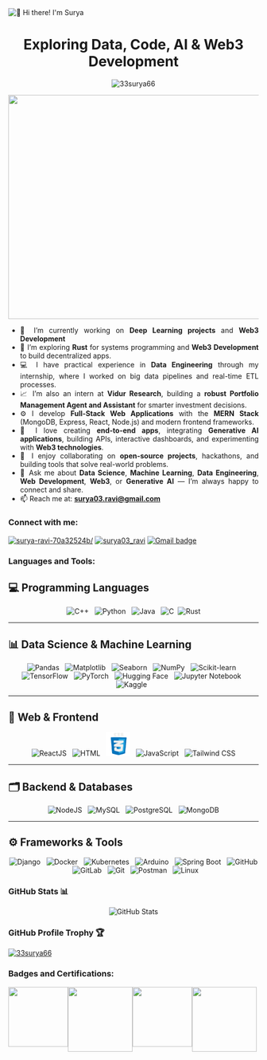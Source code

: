 <img src="https://github.com/33Surya66/33Surya66/blob/main/intro_Surya.gif" alt="👋 Hi there! I'm Surya" title="👋 Hi there! I'm Surya" height="250" width="1050"/>
<h1 align="center">Exploring Data, Code, AI & Web3 Development</h1>
<div align="justify">
<p align="center"> <img src="https://komarev.com/ghpvc/?username=33surya66&label=Profile%20views&color=0e75b6&style=flat" alt="33surya66" /> </p>

<p align="center"><img src="https://suryaravi33.vercel.app/static/media/HeroImage.31fc4c0883303f207e00.gif" align="center" height="450" width="650">

- 🔭 I’m currently working on **Deep Learning projects** and **Web3 Development**
- 🌱 I’m exploring **Rust** for systems programming and **Web3 Development** to build decentralized apps.
- 💻 I have practical experience in **Data Engineering** through my internship, where I worked on big data pipelines and real-time ETL processes.
- 📈 I’m also an intern at **Vidur Research**, building a **robust Portfolio Management Agent and Assistant** for smarter investment decisions.
- ⚙️ I develop **Full-Stack Web Applications** with the **MERN Stack** (MongoDB, Express, React, Node.js) and modern frontend frameworks.
- 🚀 I love creating **end-to-end apps**, integrating **Generative AI applications**, building APIs, interactive dashboards, and experimenting with **Web3 technologies**.
- 🤝 I enjoy collaborating on **open-source projects**, hackathons, and building tools that solve real-world problems.
- 💬 Ask me about **Data Science**, **Machine Learning**, **Data Engineering**, **Web Development**, **Web3**, or **Generative AI** — I’m always happy to connect and share.
- 📫 Reach me at: **surya03.ravi@gmail.com**

<h3 align="left">Connect with me:</h3>
</p>
<p align="left">
<a href="https://linkedin.com/in/surya-ravi-70a32524b/" target="blank"><img align="center" src="https://raw.githubusercontent.com/rahuldkjain/github-profile-readme-generator/master/src/images/icons/Social/linked-in-alt.svg" alt="surya-ravi-70a32524b/" height="30" width="40" /></a>
<a href="https://www.hackerrank.com/surya03_ravi" target="blank"><img align="center" src="https://raw.githubusercontent.com/rahuldkjain/github-profile-readme-generator/master/src/images/icons/Social/hackerrank.svg" alt="surya03_ravi" height="30" width="40" /></a>
<a href="mailto:surya03.ravi@gmail.com">
  <img align="center" src="https://static.vecteezy.com/system/resources/previews/012/871/452/original/gmail-icon-google-product-illustration-free-png.png" height="30" width="40" alt="Gmail badge" />
</a>
</p>

<h3 align="left">Languages and Tools:</h3>

## 💻 Programming Languages
<p align="center">
  <img src="https://techstack-generator.vercel.app/cpp-icon.svg" height="65" width="65" title="C++" alt="C++" /> &nbsp;
  <img src="https://techstack-generator.vercel.app/python-icon.svg" height="65" width="65" title="Python" alt="Python" /> &nbsp;
  <img src="https://techstack-generator.vercel.app/java-icon.svg" height="65" width="65" title="Java" alt="Java" /> &nbsp;
  <img src="https://cdn.jsdelivr.net/gh/devicons/devicon@latest/icons/c/c-original.svg" height="65" width="65" title="C" alt="C" />&nbsp;
  <img src="https://skillicons.dev/icons?i=rust" height="65" width="65" title="Rust" alt="Rust" />
</p>

---

## 📊 Data Science & Machine Learning
<p align="center">
  <img src="https://icon.icepanel.io/Technology/png-shadow-512/Pandas.png" width="48" title="Pandas" alt="Pandas" /> &nbsp;
  <img src="https://icon.icepanel.io/Technology/svg/Matplotlib.svg" width="48" title="Matplotlib" alt="Matplotlib" /> &nbsp;
  <img src="https://vectorseek.com/wp-content/uploads/2023/12/seaborn-Logo-Vector.svg-.png" width="48" title="Seaborn" alt="Seaborn" /> &nbsp;
  <img src="https://cdn.iconscout.com/icon/free/png-256/numpy-3629765-3030207.png" width="48" title="NumPy" alt="NumPy" /> &nbsp;
  <img src="https://icon.icepanel.io/Technology/svg/scikit-learn.svg" height="48" width="48" title="Scikit-learn" alt="Scikit-learn" /> &nbsp;
  <img src="https://www.teahub.io/photos/full/148-1482535_tensorflow-logo.jpg" height="48" width="48" title="TensorFlow" alt="TensorFlow" /> &nbsp;
  <img src="https://tse1.mm.bing.net/th?id=OIP.hrfmdV7LDps2FtCfq_iaogAAAA&pid=Api&P=0&h=180" width="48" title="PyTorch" alt="PyTorch" /> &nbsp;
  <img src="https://huggingface.co/front/assets/huggingface_logo-noborder.svg" width="48" title="Hugging Face" alt="Hugging Face" /> &nbsp;
  <img src="https://upload.wikimedia.org/wikipedia/commons/3/38/Jupyter_logo.svg" width="48" title="Jupyter Notebook" alt="Jupyter Notebook" /> &nbsp;
  <img src="https://cdn.jsdelivr.net/gh/devicons/devicon@latest/icons/kaggle/kaggle-original.svg" width="48" title="Kaggle" alt="Kaggle" /> &nbsp;
<!--   <img src="https://mlflow.org/docs/latest/_static/MLflow-logo-final-black.png" width="48" title="MLflow" alt="MLflow" /> -->
</p>


---

## 🧩 Web & Frontend
<p align="center">
  <!-- Animated ReactJS first -->
  <img src="https://media2.giphy.com/media/eNAsjO55tPbgaor7ma/source.gif" width="48" title="ReactJS" alt="ReactJS" /> &nbsp;
  <img src="https://user-images.githubusercontent.com/74038190/238200426-29fd6286-4e7b-4d6c-818f-c4765d5e39a9.gif" width="48" title="HTML" alt="HTML" /> &nbsp;
  <img src="https://raw.githubusercontent.com/beingabeer/beingabeer/master/logo/css.gif" width="48" title="CSS" alt="CSS" /> &nbsp;
  <img src="https://techstack-generator.vercel.app/js-icon.svg" width="65" title="JavaScript" alt="JavaScript" /> &nbsp;
  <img src="https://skillicons.dev/icons?i=tailwind" width="48" title="Tailwind CSS" alt="Tailwind CSS" />
</p>

---

## 🗂️ Backend & Databases
<p align="center">
  <!-- Animated NodeJS first -->
  <img src="https://media.giphy.com/media/kdFc8fubgS31b8DsVu/giphy.gif" height="54" width="65" title="NodeJS" alt="NodeJS" /> &nbsp;
  <img src="https://techstack-generator.vercel.app/mysql-icon.svg" height="54" width="48" title="MySQL" alt="MySQL" /> &nbsp;
  <img src="https://raw.githubusercontent.com/arshul/arshul/master/assets/postgresql.gif" height="54" width="65" title="PostgreSQL" alt="PostgreSQL" /> &nbsp;
  <img src="https://img.icons8.com/?size=80&id=8rKdRqZFLurS&format=png" height="54" width="48" title="MongoDB" alt="MongoDB" />
</p>

---

## ⚙️ Frameworks & Tools
<p align="center">
  <!-- Animated GitHub & GitLab first -->
  <img src="https://techstack-generator.vercel.app/django-icon.svg" height="50" width="65" title="Django" alt="Django" /> &nbsp;
<!--   <img src="https://cdn.jsdelivr.net/gh/devicons/devicon@latest/icons/flask/flask-original.svg" width="65" title="Flask" alt="Django" /> &nbsp; -->
  <img src="https://techstack-generator.vercel.app/docker-icon.svg" width="65" title="Docker" alt="Docker" /> &nbsp;
  <img src="https://techstack-generator.vercel.app/kubernetes-icon.svg" width="50" title="Kubernetes" alt="Kubernetes" /> &nbsp;
  <img src="https://wiki.arduinodiscord.cc/logo/arduino_logo.gif" width="48" title="Arduino" alt="Arduino" /> &nbsp;
  <img src="https://dominickm.com/wp-content/uploads/2016/06/spring-boot-logo_full.png" width="48" title="Spring Boot" alt="Spring Boot" /> &nbsp;
  <img src="https://assets-v2.lottiefiles.com/a/f62481a4-1172-11ee-aa7c-232f008dfb14/Sl4fTVnhQL.gif" width="55" title="GitHub" alt="GitHub" /> &nbsp;
  <img src="https://media4.giphy.com/media/jtRP4S3wdK2cGPoQDZ/giphy.gif" width="48" title="GitLab" alt="GitLab" /> &nbsp;
  <img src="https://skillicons.dev/icons?i=git" width="48" title="Git" alt="Git" /> &nbsp;
  <img src="https://skillicons.dev/icons?i=postman" width="48" title="Postman" alt="Postman" /> &nbsp;
  <img src="https://skillicons.dev/icons?i=linux" width="48" title="Linux" alt="Linux" />
</p>


 <!--<table align="center" border="0">
  <tr border="0">
    <td align="center" width="96">
        <img src="https://techstack-generator.vercel.app/cpp-icon.svg" alt="icon" width="65" height="65" />
      <br>C++
    </td>
    <td align="center" width="96">
      <a href="#macropower-tech">
        <img src="https://techstack-generator.vercel.app/python-icon.svg" alt="icon" width="65" height="65" />
      </a>
      <br>Python
    </td>
    <td align="center" width="96">
        <img src="https://techstack-generator.vercel.app/java-icon.svg" width="65" height="65" />
      <br>Java
    </td>
    <td align="center" width="96">
        <img src="https://github.com/tandpfun/skill-icons/blob/main/icons/C.svg" alt="icon" width="65" height="65" />
      <br>C
    </td>
       <td align="center" width="96">
        <img src="https://techstack-generator.vercel.app/django-icon.svg" alt="icon" width="65" height="65" />
      <br>Django
    </td>
       <td align="center" width="96">
        <img src="https://assets-v2.lottiefiles.com/a/f62481a4-1172-11ee-aa7c-232f008dfb14/Sl4fTVnhQL.gif" width="55" height="55" alt="GitHub" />
      <br>Github
    </td>
      <td align="center" width="96">
        <img src="https://skillicons.dev/icons?i=git" width="48" height="48" alt="Git" />
      <br>Git
    </td> 
          <td align="center" width="96">
        <img src="https://techstack-generator.vercel.app/docker-icon.svg" width="65" height="65" alt="Rest API" />
      <br>Docker
    </td>
    <td align="center" width="96">
        <img src="https://techstack-generator.vercel.app/kubernetes-icon.svg" alt="icon" width="50" height="50" />
      <br>Kubernetes
    </td>
      <td align="center" width="96">
        <img src="https://wiki.arduinodiscord.cc/logo/arduino_logo.gif" width="48" height="48" alt="dart" />
      <br>Arduino
    </td>
  </tr>
  <tr>
    <td align="center"  width="96">
        <img src="https://media4.giphy.com/media/jtRP4S3wdK2cGPoQDZ/giphy.gif" alt="GitLab" />
      <br>GitLab
    </td>
    <td align="center"  width="96">
        <img src="https://user-images.githubusercontent.com/74038190/238200426-29fd6286-4e7b-4d6c-818f-c4765d5e39a9.gif" width="48" height="48" alt="HTML" />
      <br>HTML
    </td>
    <td align="center" width="96">
        <img src="https://raw.githubusercontent.com/beingabeer/beingabeer/master/logo/css.gif" width="48" height="48" alt="css" />
      <br>CSS
    </td>
    <td align="center" width="96">
        <img src="https://techstack-generator.vercel.app/js-icon.svg" alt="icon" width="65" height="65" />
      <br>Javascript
    </td>
    <td align="center" width="96">
        <img src="https://skillicons.dev/icons?i=tailwind" width="48" height="48" alt="tailwind" />
      <br>Tailwind
    </td>
      <td align="center" width="96">
        <img src="https://media2.giphy.com/media/eNAsjO55tPbgaor7ma/source.gif" width="48" height="48" alt="ASP.NET Core" />
      <br>ReactJS
    </td>
    <td align="center" width="96">
        <img src="https://media.giphy.com/media/kdFc8fubgS31b8DsVu/giphy.gif" width="65" height="65" alt="Rest API" />
      <br>NodeJS
    </td>
        <td align="center" width="96">
        <img src="https://techstack-generator.vercel.app/mysql-icon.svg" width="48" height="48" alt="jquery" />
      <br>MySQL
    </td>
        <td align="center" width="96">
        <img src="https://raw.githubusercontent.com/arshul/arshul/master/assets/postgresql.gif" width="65" height="65" alt="jquery" />
      <br>PostgreSQL
    </td>
        <td align="center" width="96">
        <img src="https://img.icons8.com/?size=80&id=8rKdRqZFLurS&format=png" width="48" height="48" alt="dart" />
      <br>MongoDB
    </td>    
  </tr>
   <tr>
        <td align="center" width="96">
        <img src="https://icon.icepanel.io/Technology/png-shadow-512/Pandas.png" width="48" height="48" alt="Linux" />
      <br>Pandas
    </td>
       <td align="center" width="96">
        <img src="https://icon.icepanel.io/Technology/svg/Matplotlib.svg" width="48" height="48" alt="Linux" />
      <br>Matplotlib
    </td>
       <td align="center" width="96">
        <img src="https://vectorseek.com/wp-content/uploads/2023/12/seaborn-Logo-Vector.svg-.png" width="48" height="48" alt="Linux" />
      <br>Seaborn
    </td>
       <td align="center" width="96">
        <img src="https://icon.icepanel.io/Technology/svg/scikit-learn.svg" width="48" height="48" alt="Linux" />
      <br>Scikit
    </td>
       <td align="center" width="96">
        <img src="https://www.teahub.io/photos/full/148-1482535_tensorflow-logo.jpg" width="48" height="48" alt="Tensorflow" />
      <br>TensorFlow
           <td align="center" width="96">
        <img src="https://tse1.mm.bing.net/th?id=OIP.hrfmdV7LDps2FtCfq_iaogAAAA&pid=Api&P=0&h=180" width="48" height="48" alt="Linux" />
      <br>PyTorch
    </td>
    </td>
       <td align="center" width="96">
        <img src="https://dominickm.com/wp-content/uploads/2016/06/spring-boot-logo_full.png" width="48" height="48" alt="Linux" />
      <br>Spring Boot
    </td>
    </td>
        <td align="center" width="96">
        <img src="https://skillicons.dev/icons?i=postman" width="48" height="48" alt="Postman" />
      <br>Postman
    </td>
            <td align="center" width="96">
        <img src="https://skillicons.dev/icons?i=linux" width="48" height="48" alt="Linux" />
      <br>Linux
    </td>
       <td align="center" width="96">
        <img src="https://img.icons8.com/?size=48&id=r5Y16PcDkoWI&format=png" width="48" height="48" alt="dart" />
      <br>Matlab
    </td>
  </tr>
 <tr>
 </tr>
</table>-->

<h3 align="left">GitHub Stats 📊</h3>
<p align="center">
  <img src="https://github-contributor-stats.vercel.app/api?username=33Surya66&show_icons=true&theme=radical" alt="GitHub Stats" />
</p>

<h3 align="left">GitHub Profile Trophy 🏆</h3>
<p align="left"> <a href="https://github.com/ryo-ma/github-profile-trophy"><img src="https://github-profile-trophy.vercel.app/?username=33surya66&theme=darkhub&title=-Reviews,-Issues" alt="33surya66" height="150" width="1050"/></a> </p>
<h3 align="left">Badges and Certifications:</h3>
<p>
    <a href="https://www.credly.com/badges/583c6ade-4fef-402d-8bae-4408c1c97a3b/public_url"> <img align="left" src="https://images.credly.com/size/340x340/images/d41de2b7-cbc2-47ec-bcf1-ebecbe83872f/GCC_badge_DA_1000x1000.png" width="120" height="120" /></a><a href="https://www.credly.com/badges/8103b7d2-563f-451c-8b4d-5e662c54eb85/public_url"><img align="left" src="https://images.credly.com/images/cbe961ef-3536-47a1-be43-14c461a3216e/image.png" width="130" height="130" /></a><a href="https://www.credly.com/badges/7afaa4f8-f43d-4dff-aad3-be0af91c0d82/public_url"> <img align="left" src="https://images.credly.com/size/340x340/images/771cff46-3573-4d12-bfd8-528745f00957/GCC_badge_PGM_1000x1000.png" width="120" height="120" /></a><a href="https://www.credly.com/badges/04f33da6-309a-4af6-aa51-2d7ab8d425a8/public_url"><img align="left" src="https://images.credly.com/size/340x340/images/0bf0f2da-a699-4c82-82e2-56dcf1f2e1c7/image.png" width="130" height="130" /></a>
</p>


